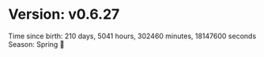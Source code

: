 # Version: v0.6.27
Time since birth: 210 days, 5041 hours, 302460 minutes, 18147600 seconds
Season: Spring 🌸
